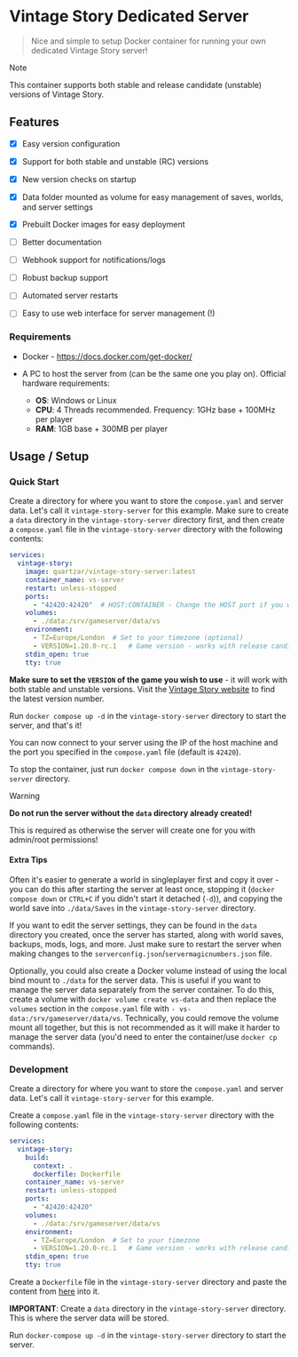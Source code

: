 # Vintage Story Dedicated Server
> Nice and simple to setup Docker container for running your own dedicated Vintage Story server!

> [!NOTE]
> This container supports both stable and release candidate (unstable) versions of Vintage Story. 

## Features
- [x] Easy version configuration
- [x] Support for both stable and unstable (RC) versions
- [x] New version checks on startup
- [x] Data folder mounted as volume for easy management of saves, worlds, and server settings
- [x] Prebuilt Docker images for easy deployment
- [ ] Better documentation
- [ ] Webhook support for notifications/logs
- [ ] Robust backup support
- [ ] Automated server restarts
- [ ] Easy to use web interface for server management (!)



### Requirements
- Docker - https://docs.docker.com/get-docker/

- A PC to host the server from (can be the same one you play on). Official hardware requirements:
  - **OS**: Windows or Linux
  - **CPU**: 4 Threads recommended. Frequency: 1GHz base + 100MHz per player
  - **RAM**: 1GB base + 300MB per player

## Usage / Setup

### Quick Start

Create a directory for where you want to store the `compose.yaml` and server data. Let's call it `vintage-story-server` for this example. Make sure to create a `data` directory in the `vintage-story-server` directory first, and then create a `compose.yaml` file in the `vintage-story-server` directory with the following contents:
```yaml
services:
  vintage-story:
    image: quartzar/vintage-story-server:latest
    container_name: vs-server
    restart: unless-stopped
    ports:
      - "42420:42420"  # HOST:CONTAINER - Change the HOST port if you want to use a different port
    volumes:
      - ./data:/srv/gameserver/data/vs
    environment:
      - TZ=Europe/London  # Set to your timezone (optional)
      - VERSION=1.20.0-rc.1   # Game version - works with release candidates (unstable) as well as regular releases (stable)
    stdin_open: true
    tty: true
```
**Make sure to set the `VERSION` of the game you wish to use** - it will work with both stable and unstable versions. Visit the [Vintage Story website](https://www.vintagestory.at/) to find the latest version number.

Run `docker compose up -d` in the `vintage-story-server` directory to start the server, and that's it! 

You can now connect to your server using the IP of the host machine and the port you specified in the `compose.yaml` file (default is `42420`). 

To stop the container, just run `docker compose down` in the `vintage-story-server` directory.

> [!WARNING]
> **Do not run the server without the `data` directory already created!** 
>
> This is required as otherwise the server will create one for you with admin/root permissions!

#### Extra Tips

Often it's easier to generate a world in singleplayer first and copy it over - you can do this after starting the server at least once, stopping it (`docker compose down` or `CTRL+C` if you didn't start it detached (`-d`)), and copying the world save into `./data/Saves` in the `vintage-story-server` directory.



If you want to edit the server settings, they can be found in the `data` directory you created, once the server has started, along with world saves, backups, mods, logs, and more. Just make sure to restart the server when making changes to the `serverconfig.json`/`servermagicnumbers.json` file.

Optionally, you could also create a Docker volume instead of using the local bind mount to `./data` for the server data. This is useful if you want to manage the server data separately from the server container. To do this, create a volume with `docker volume create vs-data` and then replace the `volumes` section in the `compose.yaml` file with `- vs-data:/srv/gameserver/data/vs`. Technically, you could remove the volume mount all together, but this is not recommended as it will make it harder to manage the server data (you'd need to enter the container/use `docker cp` commands).





### Development 

Create a directory for where you want to store the `compose.yaml` and server data. Let's call it `vintage-story-server` for this example.

Create a `compose.yaml` file in the `vintage-story-server` directory with the following contents:
```yaml
services:
  vintage-story:
    build: 
      context: .
      dockerfile: Dockerfile
    container_name: vs-server
    restart: unless-stopped
    ports:
      - "42420:42420"
    volumes:
      - ./data:/srv/gameserver/data/vs
    environment:
      - TZ=Europe/London  # Set to your timezone
      - VERSION=1.20.0-rc.1   # Game version - works with release candidates (unstable) as well as regular releases (stable)
    stdin_open: true
    tty: true
```

Create a `Dockerfile` file in the `vintage-story-server` directory and paste the content from [here](Dockerfile) into it.

**IMPORTANT**: Create a `data` directory in the `vintage-story-server` directory. This is where the server data will be stored.

Run `docker-compose up -d` in the `vintage-story-server` directory to start the server.











